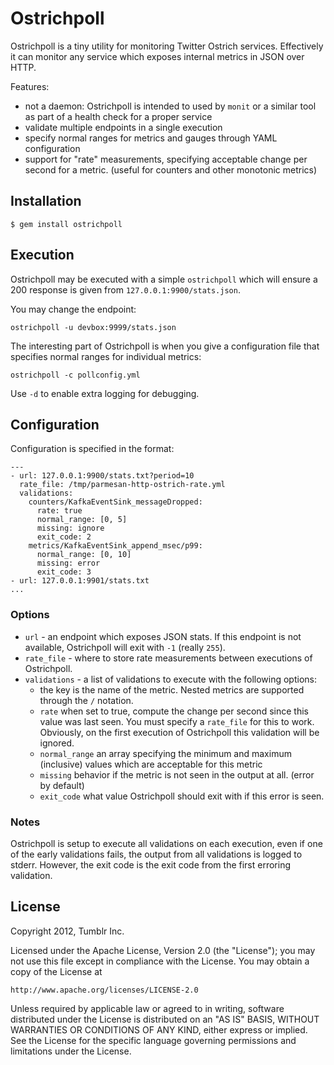 # Ostrichpoll

Ostrichpoll is a tiny utility for monitoring Twitter Ostrich services.
Effectively it can monitor any service which exposes internal metrics in JSON
over HTTP.

Features:

* not a daemon: Ostrichpoll is intended to used by `monit` or a similar tool
  as part of a health check for a proper service
* validate multiple endpoints in a single execution
* specify normal ranges for metrics and gauges through YAML configuration
* support for "rate" measurements, specifying acceptable change per second for
  a metric. (useful for counters and other monotonic metrics)


## Installation

    $ gem install ostrichpoll

## Execution

Ostrichpoll may be executed with a simple `ostrichpoll` which will ensure a 200 response
is given from `127.0.0.1:9900/stats.json`.

You may change the endpoint:

    ostrichpoll -u devbox:9999/stats.json

The interesting part of Ostrichpoll is when you give a configuration file
that specifies normal ranges for individual metrics:

    ostrichpoll -c pollconfig.yml

Use `-d` to enable extra logging for debugging.

## Configuration

Configuration is specified in the format:

    ---
    - url: 127.0.0.1:9900/stats.txt?period=10
      rate_file: /tmp/parmesan-http-ostrich-rate.yml
      validations:
        counters/KafkaEventSink_messageDropped:
          rate: true
          normal_range: [0, 5]
          missing: ignore
          exit_code: 2
        metrics/KafkaEventSink_append_msec/p99:
          normal_range: [0, 10]
          missing: error
          exit_code: 3
    - url: 127.0.0.1:9901/stats.txt
    ...

### Options

* `url` - an endpoint which exposes JSON stats. If this endpoint is not available, Ostrichpoll will exit with `-1` (really `255`).
* `rate_file` - where to store rate measurements between executions of Ostrichpoll.
* `validations` - a list of validations to execute with the following options:
    * the key is the name of the metric. Nested metrics are supported through the `/` notation.
    * `rate` when set to true, compute the change per second since this value was last seen. You must specify a `rate_file` for this to work. Obviously, on the first execution of Ostrichpoll this validation will be ignored.
    * `normal_range` an array specifying the minimum and maximum (inclusive) values which are acceptable for this metric
    * `missing` behavior if the metric is not seen in the output at all. (error by default)
    * `exit_code` what value Ostrichpoll should exit with if this error is seen.
    
### Notes
Ostrichpoll is setup to execute all validations on each execution, even if one of the early validations fails, the output from all validations is logged to stderr. However, the exit code is the exit code from the first erroring validation.


## License

Copyright 2012, Tumblr Inc.

Licensed under the Apache License, Version 2.0 (the "License");
you may not use this file except in compliance with the License.
You may obtain a copy of the License at

    http://www.apache.org/licenses/LICENSE-2.0

Unless required by applicable law or agreed to in writing, software
distributed under the License is distributed on an "AS IS" BASIS,
WITHOUT WARRANTIES OR CONDITIONS OF ANY KIND, either express or implied.
See the License for the specific language governing permissions and
limitations under the License.
